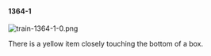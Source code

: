 #### 1364-1
![train-1364-1-0.png](https://github.com/lil-lab/nlvr/raw/master/nlvr/train/images/15/train-1364-1-0.png "train-1364-1-0.png")

There is a yellow item closely touching the bottom of a box.